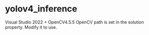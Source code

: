 # yolov4_inference
Visual Studio 2022 + OpenCV4.5.5
OpenCV path is set in the solution property. Modify it to use.

